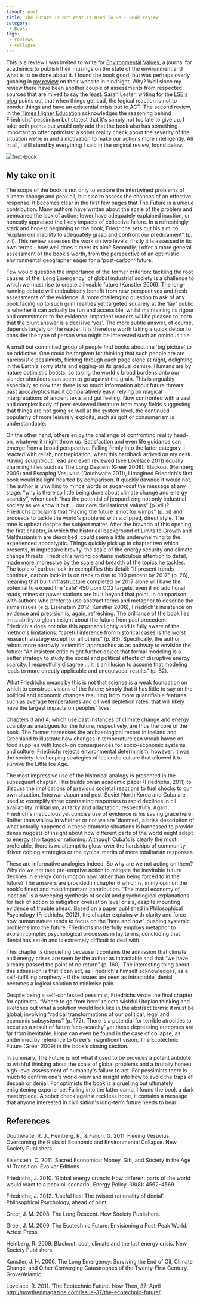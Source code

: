 ```yaml
---
layout: post
title: The Future Is Not What It Used To Be - Book review
category:
 - Books
tags:
 - reviews
 - collapse 
---
```


This is a review I was invited to write for [Environmental Values](http://www.erica.demon.co.uk/EV.html),
a journal for academics to publish their musings on the state of the
environment and what is to be done about it. I found the book good, but was
perhaps overly gushing in [my review](http://www.erica.demon.co.uk/EV/reviews/76_Friedrichs.pdf)
on their website in hindsight. Why? Well since my review there have been
another couple of assessments from respected sources that are mixed to
say the least. Sarah Lester, writing for the
[LSE's blog](http://blogs.lse.ac.uk/lsereviewofbooks/2013/12/20/book-review-the-future-is-not-what-it-used-to-be/)
points out that when things get bad,
the logical reaction is not to ponder things and have an existential crisis
but to ACT. The second review, in the
[Times Higher Education](http://www.timeshighereducation.co.uk/books/the-future-is-not-what-it-used-to-be-climate-change-and-energy-scarcity-by-jrg-friedrichs/2007555.article)
acknowledges the reasoning behind Friedrichs' pessimism but statest that
it's simply not too late to give up. I take both points but would only add
that the book also has something important to offer optimists: a sober
reality check about the severity of the situation we're in and a motivation
to make our actions more intelligently. All in all, I still stand by
everything I said in the original review, found below.

![fnot-book](http://www.ox.ac.uk/images/maincolumn/17660_Joerg_Friedrichs_book.jpg)

<!--more-->


## My take on it


The scope of the book is not only to explore the intertwined problems of climate change and peak oil, but also to assess the chances of an effective response. It becomes clear in the first few pages that The Future is a unique contribution. Many authors have written about the scale of the problem and bemoaned the lack of action; fewer have adequately explained inaction, or honestly appraised the likely impacts of collective failure. In a refreshingly stark and honest beginning to the book, Friedrichs sets out his aim, to “explain our inability to adequately grasp and confront our predicament” (p. viii). This review assesses the work on two levels: firstly it is assessed in its own terms - how well does it meet its aim? Secondly, I offer a more general assessment of the book's worth, from the perspective of an optimistic environmental geographer eager for a 'post-carbon' future.

Few would question the importance of the former criterion: tackling the root causes of the 'Long Emergency' of global industrial society is a challenge to which we must rise to create a liveable future (Kunstler 2006). The long-running debate will undoubtedly benefit from new perspectives and fresh assessments of the evidence. A more challenging question to ask of any book facing up to such grim realities yet targeted squarely at the 'lay' public is whether it can actually be fun and accessible, whilst maintaining its rigour and commitment to the evidence. Impatient readers will be pleased to learn that the blunt answer is a decisive 'yes'. The more subtle answer, of course, depends largely on the reader. It is therefore worth taking a quick detour to consider the type of person who might be interested such an ominous title.

A small but committed group of people find books about the 'big picture' to be addictive. One could be forgiven for thinking that such people are are narcissistic pessimists, flicking through each page alone at night, delighting in the Earth's sorry state and egging-on its gradual demise. Humans are by nature optimistic beasts, so taking the world's broad burdens onto our slender shoulders can seem to go against the grain. This is arguably especially so now that there is so much information about future threats: past apocalyptics had it comparatively easy, relying on magical interpretations of ancient texts and gut feeling. Now confronted with a vast and complex body of peer-reviewed literature from many fields suggesting that things are not going so well at the system level, the continued popularity of more leisurely exploits, such as golf or consumerism is understandable.

On the other hand, others enjoy the challenge of confronting reality head-on, whatever it might throw up. Satisfaction and even life guidance can emerge from a broad perspective. Falling firmly into the latter category, I reacted with relish, not trepidation, when this hardback arrived on my desk. Having sought-out, read and even reviewed (see Lovelace 2011) equally charming titles such as The Long Descent (Greer 2008), Blackout (Heinberg 2009) and Escaping Vesuvius (Douthwaite 2011), I imagined Friedrich's first book would be light hearted by comparison. It quickly dawned it would not. The author is unwilling to mince words or sugar-coat the message at any stage: “why is there so little being done about climate change and energy scarcity”, when each “has the potential of jeopardizing not only industrial society as we know it but … our core civilisational values” (p. viii)? Friedrichs proclaims that “Facing the future is not for wimps” (p. xi) and proceeds to tackle the world's problems with a clipped, direct style. The tone is upbeat despite the subject matter.
After the bravado of this opening, the first chapter, in which the historical background of Limits to Growth and Malthusianism are described, could seem a little underwhelming to the experienced apocalyptic. Things quickly pick up in chapter two which presents, in impressive brevity, the scale of the energy security and climate change threats. Friedrich's writing contains meticulous attention to detail, made more impressive by the scale and breadth of the topics he tackles. The topic of carbon lock-in exemplifies this detail: “If present trends continue, carbon lock-in is on track to rise to 100 percent by 2017” (p. 26), meaning that built infrastructure completed by 2017 alone will have the potential to exceed the 'safe' 450 ppm CO2 targets, even if no additional roads, mines or power stations are built beyond that point. In comparison with authors who prefer to use abstract terms and metaphor to describe the same issues (e.g. Eisenstein 2012; Kunstler 2006), Friedrich's insistence on evidence and precision is, again, refreshing.
The brilliance of the book lies in its ability to glean insight about the future from past precedent. Friedrich's does not take this approach lightly and is fully aware of the method's limitations: “careful inference from historical cases is the worst research strategy except for all others” (p. 83). Specifically, the author rebuts more narrowly 'scientific' approaches as as pathway to envision the future: “An insistent critic might further object that formal modeling is a better strategy to study the social and political effects of disruptive energy scarcity. I respectfully disagree … it is an illusion to assume that modeling leads to more directly applicable and unequivocal results” (p. 82).

What Friedrichs means by this is not that science is a weak foundation on which to construct visions of the future; simply that it has little to say on the political and economic changes resulting from more quantifiable features such as average temperatures and oil well depletion rates, that will likely have the largest impacts on peoples' lives.

Chapters 3 and 4, which use past instances of climate change and energy scarcity as analogues for the future, respectively, are thus the core of the book. The former harnesses the archaeological record in Iceland and Greenland to illustrate how changes in temperature can wreak havoc on food supplies with knock-on consequences for socio-economic systems and culture. Friedrichs rejects environmental determinism, however: it was the society-level coping strategies of Icelandic culture that allowed it to survive the Little Ice Age.

The most impressive use of the historical analogy is presented in the subsequent chapter. This builds on an academic paper (Friedrichs, 2011) to discuss the implications of previous societal reactions to fuel shocks to our own situation. Interwar Japan and post-Soviet North Korea and Cuba are used to exemplify three contrasting responses to rapid declines in oil availability: militarism, autarky and adaptation, respectfully. Again, Friedrich's meticulous yet concise use of evidence is his saving grace here. Rather than wallow in whether or not we are 'doomed', a brisk description of what actually happened in these dramatic situations is harnessed to provide dense nuggets of insight about how different parts of the world might adapt to energy shortages or rationing. Although Cuba's is clearly the most preferable, there is no attempt to gloss-over the hardships of community-driven coping strategies or the cynical merits of more totalitarian responses.

These are informative analogies indeed. So why are we not acting on them? Why do we not take pre-emptive action to mitigate the inevitable future declines in energy consumption now rather than being forced to in the future? The answers are provided in chapter 6 which is, in my opinion the book's finest and most important contribution. “The moral economy of inaction” is a sweeping synthesis of social and psychological explanations for lack of action to mitigation civilisation level crisis, despite mounting evidence of trouble ahead. Based on a paper published in Philosophical Psychology (Friedrichs, 2012), the chapter explains with clarity and force how human nature tends to focus on the 'here and now', pushing systemic problems into the future. Friedrichs masterfully employs metaphor to explain complex psychological processes in lay terms, concluding that denial has set-in and is extremely difficult to deal with.

This chapter is disquieting because it contains the admission that climate and energy crises are seen by the author as intractable and that “we have already passed the point of no return” (p. 160). The interesting thing about this admission is that it can act, as Friedrich's himself acknowledges, as a self-fulfilling prophecy - if the issues are seen as intractable, denial becomes a logical solution to minimise pain.

Despite being a self-confessed pessimist, Friedrichs wrote the final chapter for optimists. “Where to go from here” rejects wishful Utopian thinking and sketches out what a solution would look like in the abstract terms: it must be global, involving “radical transformations of our political, legal and economic subsystems” (p. 172). There is a potential for terrible atrocities to occur as a result of future ‘eco-scarcity’ yet these depressing outcomes are far from inevitable. Hope can even be found in the case of collapse, as underlined by reference to Greer’s magnificent vision, The Ecotechnic Future (Greer 2009) in the book’s closing section.

In summary, The Future is not what it used to be provides a potent antidote to wishful thinking about the scale of global problems and a brutally honest high-level assessment of humanity's failure to act. For pessimists there is much to confirm one's world-view and insight into how to avoid the traps of despair or denial. For optimists the book is a gruelling but ultimately enlightening experience. Falling into the latter camp, I found the book a dark masterpiece. A sober check against reckless hope, it contains a message that anyone interested in civilisation's long-term future needs to hear.

## References

Douthwaite, R. J., Heinberg, R., & Fallon, G. 2011. Fleeing Vesuvius: Overcoming the 	Risks of Economic and Environmental Collapse. New Society Publishers.

Eisenstein, C. 2011. Sacred Economics: Money, Gift, and Society in the Age of 	Transition. Evolver Editions.

Friedrichs, J. 2010. ‘Global energy crunch: How different parts of the world would react to a peak oil scenario’. Energy Policy, 38(8): 4562–4569.

Friedrichs, J. 2012. ‘Useful lies: The twisted rationality of denial’. Philosophical 	Psychology, ahead of print.

Greer, J. M. 2008. The Long Descent. New Society Publishers.

Greer, J. M. 2009. The Ecotechnic Future: Envisioning a Post-Peak World. Aztext Press.

Heinberg, R. 2009. Blackout: coal, climate and the last energy crisis. New Society Publishers.

Kunstler, J. H. 2006. The Long Emergency: Surviving the End of Oil, Climate Change, and Other Converging Catastrophes of the Twenty-First Century. Grove/Atlantic.

Lovelace, R. 2011. ‘The Ecotechnic Future’. Now Then, 37: April 	http://nowthenmagazine.com/issue-37/the-ecotechnic-future/ 


